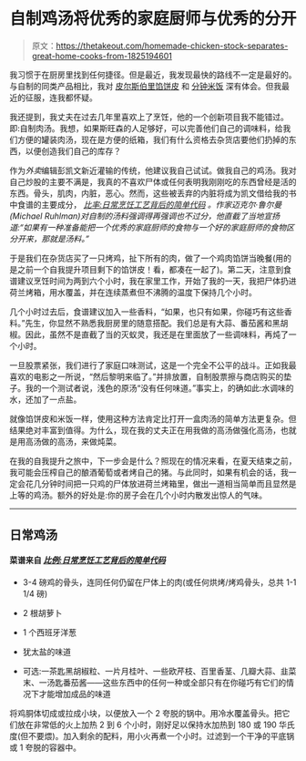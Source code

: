 # 自制鸡汤将优秀的家庭厨师与优秀的分开

> 原文：<https://thetakeout.com/homemade-chicken-stock-separates-great-home-cooks-from-1825194601>

我习惯于在厨房里找到任何捷径。但是最近，我发现最快的路线不一定是最好的。与自制的同类产品相比，我对 [皮尔斯伯里馅饼皮](https://thetakeout.com/c/pie-curious) 和 [分钟米饭](https://thetakeout.com/an-idiot-proof-method-for-making-perfect-rice-1825006978) 深有体会。但我最近的征服，连我都怀疑。



我还提到，我丈夫在过去几年里喜欢上了烹饪，他的一个创新项目我不能错过。即:自制肉汤。我想，如果斯旺森的人足够好，可以完善他们自己的调味料，给我们方便的罐装肉汤，现在是方便的纸箱，我们有什么资格去杂货店要他们扔掉的东西，以便创造我们自己的库存？

作为*外卖*编辑彭凯文新近灌输的传统，他建议我自己试试。做我自己的鸡汤。我对自己炒股的主要不满是，我真的不喜欢尸体或任何表明我刚刚吃的东西曾经是活的东西。骨头，肌肉，内脏，恶心。然而，这些被丢弃的内脏将成为凯文借给我的书中食谱的主要成分， [*比率:日常烹饪工艺背后的简单代码*](https://www.amazon.com/Ratio-Simple-Behind-Everyday-Cooking/dp/1416571728?asc_campaign=InlineText&asc_refurl=https://thetakeout.com/homemade-chicken-stock-separates-great-home-cooks-from-1825194601&asc_source=&tag=kinjatakeoutlink-20) *。作家迈克尔·鲁尔曼(Michael Ruhlman)对自制的汤料强调得再强调也不过分，他直截了当地宣扬道:“如果有一种准备能把一个优秀的家庭厨师的食物与一个好的家庭厨师的食物区分开来，那就是汤料。”*

于是我们在杂货店买了一只烤鸡，扯下所有的肉，做了一个鸡肉馅饼当晚餐(用的是之前一个自我提升项目剩下的馅饼皮！看，都凑在一起了)。第二天，注意到食谱建议烹饪时间为两到六个小时，我在家里工作，开始了我的一天，我把尸体扔进荷兰烤箱，用水覆盖，并在连续蒸煮但不沸腾的温度下保持几个小时。

几个小时过去后，食谱建议加入一些香料，“如果，也只有如果，你碰巧有这些香料。”先生，你显然不熟悉我厨房里的随意搭配。我们总是有大蒜、番茄酱和黑胡椒。因此，虽然不是直截了当的灭蚁灵，我还是在里面放了一些调味料，再炖了一个小时。

一旦股票紧张，我们进行了家庭口味测试，这是一个完全不公平的战斗。正如我最喜欢的电影之一所说，“然后黎明来临了。”并排放置，自制股票擦与商店购买的垫子。我的一个测试者说，浅色的原汤“没有任何味道。”事实上，的确如此:水调味的水，还加了一点盐。

就像馅饼皮和米饭一样，使用这种方法肯定比打开一盒肉汤的简单方法更复杂。但结果绝对丰富到值得。为什么，现在我的丈夫正在用我做的高汤做强化高汤，也就是用高汤做的高汤，来做炖菜。

在我的自我提升之旅中，下一步会是什么？照现在的情况来看，在夏天结束之前，我可能会压榨自己的酿酒葡萄或者烤自己的猪。与此同时，如果有机会的话，我一定会花几分钟时间把一只鸡的尸体放进荷兰烤箱里，做出一道相当简单而且显然是上等的鸡汤。额外的好处是:你的房子会在几个小时内散发出惊人的气味。

* * *

## 日常鸡汤

#### 菜谱来自 [*比例:日常烹饪工艺背后的简单代码*](https://www.amazon.com/Ratio-Simple-Behind-Everyday-Cooking/dp/1416571728?asc_campaign=InlineText&asc_refurl=https://thetakeout.com/homemade-chicken-stock-separates-great-home-cooks-from-1825194601&asc_source=&tag=kinjatakeoutlink-20)

*   3-4 磅鸡的骨头，连同任何仍留在尸体上的肉(或任何烘烤/烤鸡骨头，总共 1-1 1/4 磅)

*   2 根胡萝卜

*   1 个西班牙洋葱

*   犹太盐的味道

*   可选:一茶匙黑胡椒粒、一片月桂叶、一些欧芹枝、百里香茎、几瓣大蒜、韭菜末、一汤匙番茄酱——这些东西中的任何一种或全部只有在你碰巧有它们的情况下才能增加成品的味道

将鸡胴体切成或拉成小块，以便放入一个 2 夸脱的锅中。用冷水覆盖骨头。把它们放在非常低的火上加热 2 到 6 个小时，刚好足以保持水加热到 180 或 190 华氏度(但不要煨)。加入剩余的配料，用小火再煮一个小时。过滤到一个干净的平底锅或 1 夸脱的容器中。